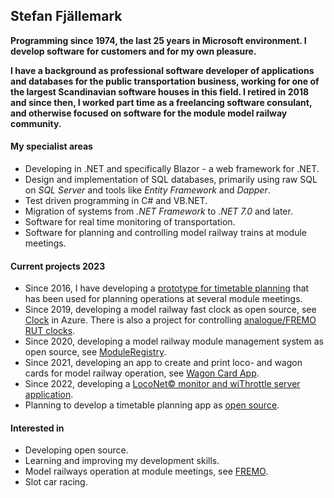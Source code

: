 ## Stefan Fjällemark
**Programming since 1974, the last 25 years in Microsoft environment. 
I develop software for customers and for my own pleasure.**

**I have a background as professional software developer of applications and databases for the public transportation business, 
working for one of the largest Scandinavian software houses in this field. 
I retired in 2018 and since then, I worked part time as a freelancing software consulant, 
and otherwise focused on software for the module model railway community.**

#### My specialist areas
- Developing in .NET and specifically Blazor - a web framework for .NET.
- Design and implementation of SQL databases, primarily using raw SQL on *SQL Server* and tools like *Entity Framework* and *Dapper*.
- Test driven programming in C# and VB.NET.
- Migration of systems from *.NET Framework* to *.NET 7.0* and later.
- Software for real time monitoring of transportation.
- Software for planning and controlling model railway trains at module meetings.
#### Current projects 2023
- Since 2016, I have developing a [prototype for timetable planning](https://github.com/fjallemark/TimetablePlanningApp) that has been used for planning operations at several module meetings.
- Since 2019, developing a model railway fast clock as open source, see [Clock](https://fastclock.azurewebsites.net/) in Azure. There is also a project for controlling [analogue/FREMO RUT clocks](https://github.com/tellurianinteractive/Tellurian.Trains.ClockPulseService).
- Since 2020, developing a model railway module management system as open source, see [ModuleRegistry](https://moduleregistry.azurewebsites.net/).
- Since 2021, developing an app to create and print loco- and wagon cards for model railway operation, see [Wagon Card App](https://wagoncardapp.azurewebsites.net/).
- Since 2022, developing a [LocoNet© monitor and wiThrottle server application](https://github.com/tellurianinteractive/Tellurian.Trains.LocoNetMonitor).
- Planning to develop a timetable planning app as [open source](https://github.com/tellurianinteractive/Tellurian.Trains.TimetablePlanningApp).
#### Interested in
- Developing open source.
- Learning and improving my development skills.
- Model railways operation at module meetings, see [FREMO](https://www.fremo-net.eu/).
- Slot car racing.
